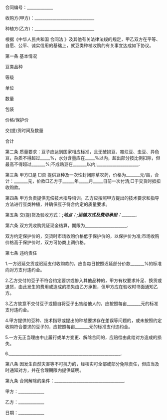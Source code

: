 
 


合同编号：_____________


收购方(甲方)：______________________________


种植方(乙方)：______________________________


根据《中华人民共和国
合同法
》及其他有关法律法规的规定，甲乙双方在平等、自愿、公平、诚实信用的基础上，就豆类种植收购的有关事宜达成如下协议。


第一条 基本情况


豆类品种


等级


单位


数量


包装


价格/保护价


交(提)货时间及数量


合计


第二条 质量要求：豆子应达到国家相应标准，且无破损豆、霉烂豆、虫豆、异色豆，杂质不得超过_____%，水分含量应在_____%以内，超出部分按比例扣除，但最高不得超过_______%;不成熟豆在_______以内;_____________________.


第三条 甲方□是 □否 提供豆种及一次性封闭除草农药，价格为_______元/亩，合计：_______元，价款□乙方于______年_____月_____日前一次付清;□于交货时抵扣收购款。


第四条 甲方负责提供无偿技术指导培训。乙方应按照甲方提出的技术要求和指导方法进行豆类种植，并确保豆子符合约定的质量要求。


第五条 交(提)货及验收方式：_____________________;地点：______________;运输方式及费用承担：______________.


第六条 双方凭收购凭证现金结算，期限为_____________________.


双方约定保护价的，交货时市场收购价格低于保护价的，以保护价为准;市场收购价格高于保护价时，双方可协商上调价格。


第七条 违约责任


1.一方迟延交货或迟延支付收购款的，应当每日按照迟延部分价款_______%的标准向对方支付违约金。


2.乙方交付的豆子不符合约定要求或掺入其他品种的，甲方有权要求补足、换货或退货，由此发生的费用或造成的损失由乙方承担，但甲方应在验收时书面通知乙方。


3.乙方故意不交付豆子或擅自将豆子出售给他人的，应按照每亩_______元的标准支付违约金。


4.甲方提供的豆种、技术指导或提出的种植要求存在差误等问题的，或未按照约定收购符合要求的豆子的，应按照每亩_______元的标准支付违约金。


5.一方无正当理由中止履行或单方变更、解除合同的，应赔偿由此给对方造成的损失。


6.________________________________________________________.


第八条 因发生自然灾害等不可抗力的，经核实可全部或部分免除责任，但应当及时通知对方，并在合理期限内提供证明。


第九条 合同解除的条件：___________________________________.


甲方：_____________


乙方：_____________


日期：_____________

 


 

 
 
 
 
 
  


  
 

  


  


  
 
 
 
 


